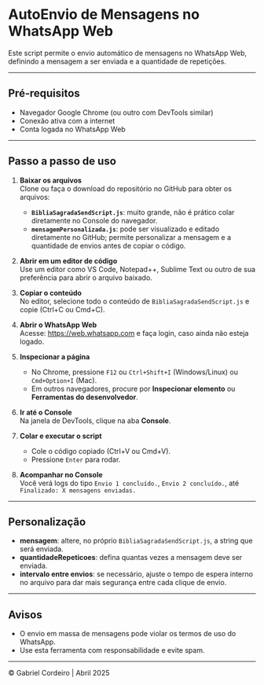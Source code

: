 # AutoEnvio de Mensagens no WhatsApp Web

Este script permite o envio automático de mensagens no WhatsApp Web, definindo a mensagem a ser enviada e a quantidade de repetições.

---

## Pré‑requisitos

- Navegador Google Chrome (ou outro com DevTools similar)  
- Conexão ativa com a internet  
- Conta logada no WhatsApp Web

---

## Passo a passo de uso

1. **Baixar os arquivos**  
   Clone ou faça o download do repositório no GitHub para obter os arquivos:  
   - **`BibliaSagradaSendScript.js`**: muito grande, não é prático colar diretamente no Console do navegador.  
   - **`mensagemPersonalizada.js`**: pode ser visualizado e editado diretamente no GitHub; permite personalizar a mensagem e a quantidade de envios antes de copiar o código.

2. **Abrir em um editor de código**  
   Use um editor como VS Code, Notepad++, Sublime Text ou outro de sua preferência para abrir o arquivo baixado.

3. **Copiar o conteúdo**  
   No editor, selecione todo o conteúdo de `BibliaSagradaSendScript.js` e copie (Ctrl+C ou Cmd+C).

4. **Abrir o WhatsApp Web**  
   Acesse: https://web.whatsapp.com e faça login, caso ainda não esteja logado.

5. **Inspecionar a página**  
   - No Chrome, pressione `F12` ou `Ctrl+Shift+I` (Windows/Linux) ou `Cmd+Option+I` (Mac).  
   - Em outros navegadores, procure por **Inspecionar elemento** ou **Ferramentas do desenvolvedor**.

6. **Ir até o Console**  
   Na janela de DevTools, clique na aba **Console**.

7. **Colar e executar o script**  
   - Cole o código copiado (Ctrl+V ou Cmd+V).  
   - Pressione `Enter` para rodar.

8. **Acompanhar no Console**  
   Você verá logs do tipo `Envio 1 concluído.`, `Envio 2 concluído.`, até `Finalizado: X mensagens enviadas.`

---

## Personalização

- **mensagem**: altere, no próprio `BibliaSagradaSendScript.js`, a string que será enviada.  
- **quantidadeRepeticoes**: defina quantas vezes a mensagem deve ser enviada.  
- **intervalo entre envios**: se necessário, ajuste o tempo de espera interno no arquivo para dar mais segurança entre cada clique de envio.

---

## Avisos

- O envio em massa de mensagens pode violar os termos de uso do WhatsApp.  
- Use esta ferramenta com responsabilidade e evite spam.

---

© Gabriel Cordeiro | Abril 2025


